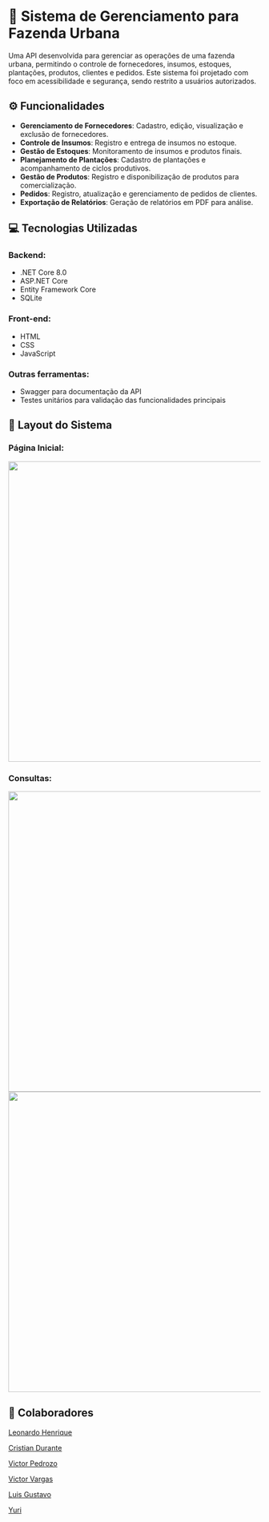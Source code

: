 # 🌱 Sistema de Gerenciamento para Fazenda Urbana 

Uma API desenvolvida para gerenciar as operações de uma fazenda urbana, permitindo o controle de fornecedores, insumos, estoques, plantações, produtos, clientes e pedidos. Este sistema foi projetado com foco em acessibilidade e segurança, sendo restrito a usuários autorizados.

## ⚙ Funcionalidades

- **Gerenciamento de Fornecedores**: Cadastro, edição, visualização e exclusão de fornecedores.
- **Controle de Insumos**: Registro e entrega de insumos no estoque.
- **Gestão de Estoques**: Monitoramento de insumos e produtos finais.
- **Planejamento de Plantações**: Cadastro de plantações e acompanhamento de ciclos produtivos.
- **Gestão de Produtos**: Registro e disponibilização de produtos para comercialização.
- **Pedidos**: Registro, atualização e gerenciamento de pedidos de clientes.
- **Exportação de Relatórios**: Geração de relatórios em PDF para análise.

## 💻 Tecnologias Utilizadas

### Backend:
- .NET Core 8.0
- ASP.NET Core
- Entity Framework Core
- SQLite

### Front-end:
- HTML
- CSS
- JavaScript

### Outras ferramentas:
- Swagger para documentação da API
- Testes unitários para validação das funcionalidades principais

## 🎨 Layout do Sistema

### Página Inicial: 
<div align="center">
<img src="https://github.com/user-attachments/assets/6861e35b-6a1a-4b39-aa15-1e2ac782e885" width="600px" />
</div>

### Consultas:
<div align="center">
<img src="https://github.com/user-attachments/assets/130f1da0-7ab0-42bd-a5fe-698c8cef3816" width="600px" />
</div>

<div align="center">
<img src="https://github.com/user-attachments/assets/4a328d17-550c-40b4-af49-e43fef7fc779" width="600px" />
</div>

## 👥 Colaboradores 

[Leonardo Henrique](https://github.com/LeoMarxs)

[Cristian Durante](https://github.com/CristianDurante)

[Victor Pedrozo](https://github.com/VictorXOnes/)

[Victor Vargas](https://github.com/Victor-Vargas1)

[Luis Gustavo](https://github.com/Luis-Gustavo21)

[Yuri](https://github.com/Yuri-11z)
